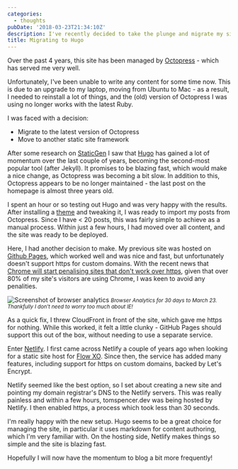 ```yaml
---
categories:
  - thoughts
pubDate: '2018-03-23T21:34:10Z'
description: I've recently decided to take the plunge and migrate my site to Hugo.
title: Migrating to Hugo
---
```


Over the past 4 years, this site has been managed by [Octopress](http://octopress.org/) - which has served me very well.

Unfortunately, I've been unable to write any content for some time now. This is due to an upgrade to my laptop, moving from Ubuntu to Mac - as a result, I needed to reinstall a lot of things, and the (old) version of Octopress I was using no longer works with the latest Ruby.

I was faced with a decision:

- Migrate to the latest version of Octopress
- Move to another static site framework

After some research on [StaticGen](https://www.staticgen.com/) I saw that [Hugo](https://gohugo.io/) has gained a lot of momentum over the last couple of years, becoming the second-most popular tool (after Jekyll). It promises to be blazing fast, which would make a nice change, as Octopress was becoming a bit slow. In addition to this, Octopress appears to be no longer maintained - the last post on the homepage is almost three years old.

I spent an hour or so testing out Hugo and was very happy with the results. After installing a [theme](https://themes.gohugo.io/hugo-goa/) and tweaking it, I was ready to import my posts from Octopress. Since I have < 20 posts, this was fairly simple to achieve as a manual process. Within just a few hours, I had moved over all content, and the site was ready to be deployed.

Here, I had another decision to make. My previous site was hosted on [Github Pages](https://pages.github.com/), which worked well and was nice and fast, but unfortunately doesn't support https for custom domains. With the recent news that [Chrome will start penalising sites that don't work over https](https://security.googleblog.com/2018/02/a-secure-web-is-here-to-stay.html), given that over 80% of my site's visitors are using Chrome, I was keen to avoid any penalities.

<img src="/images/2018-03-23-migrating-to-hugo/browser-analytics.png" alt="Screenshot of browser analytics" />
<small><em>Browser Analytics for 30 days to March 23. Thankfully I don't need to worry too much about IE!</em></small>

As a quick fix, I threw CloudFront in front of the site, which gave me https for nothing. While this worked, it felt a little clunky - GitHub Pages should support this out of the box, without needing to use a separate service.

Enter [Netlify](https://www.netlify.com/). I first came across Netlify a couple of years ago when looking for a static site host for [Flow XO](https://flowxo.com). Since then, the service has added many features, including support for https on custom domains, backed by Let's Encrypt.

Netlify seemed like the best option, so I set about creating a new site and pointing my domain registrar's DNS to the Netlify servers. This was really painless and within a few hours, tomspencer.dev was being hosted by Netlify. I then enabled https, a process which took less than 30 seconds.

I'm really happy with the new setup. Hugo seems to be a great choice for managing the site, in particular it uses markdown for content authoring, which I'm very familiar with. On the hosting side, Netlify makes things so simple and the site is blazing fast.

Hopefully I will now have the momentum to blog a bit more frequently!
